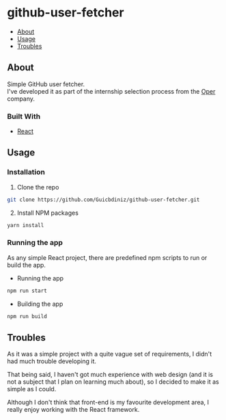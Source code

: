 # github-user-fetcher

* [About](#about)
* [Usage](#usage)
* [Troubles](#troubles)

<!-- ABOUT -->
## About 

Simple GitHub user fetcher.  
I've developed it as part of the internship selection process from the [Oper](https://operdata.com.br/) company.

### Built With

* [React](https://reactjs.org/)

<!-- USAGE -->
## Usage

### Installation

1. Clone the repo
```sh
git clone https://github.com/Guicbdiniz/github-user-fetcher.git
```
2. Install NPM packages
```sh
yarn install
```

### Running the app
As any simple React project, there are predefined npm scripts to run or build the app.  
- Running the app
```sh
npm run start
```
- Building the app

```sh
npm run build
```

<!-- TROUBLES -->
## Troubles

As it was a simple project with a quite vague set of requirements, I didn't had much trouble developing it.  
  
That being said, I haven't got much experience with web design (and it is not a subject that I plan on learning much about), so I decided to make it as simple as I could.  
  
Although I don't think that front-end is my favourite development area, I really enjoy working with the React framework.
